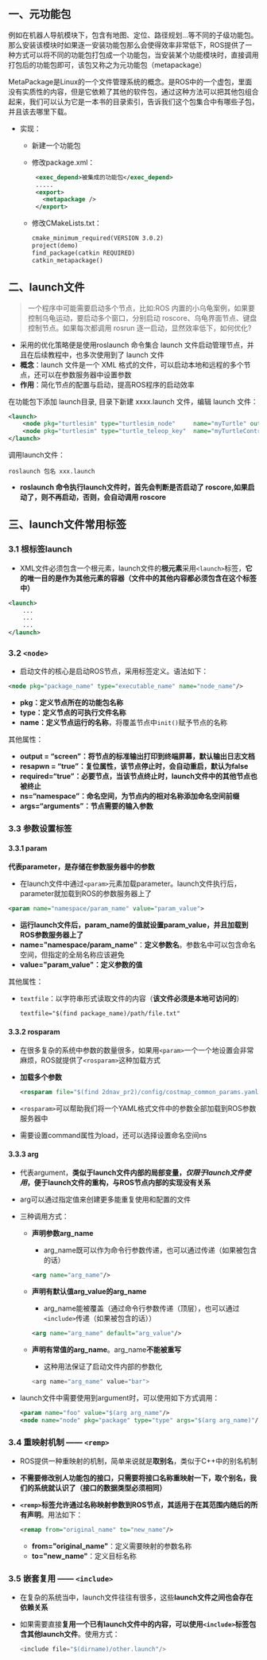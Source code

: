 ## 一、元功能包

例如在机器人导航模块下，包含有地图、定位、路径规划…等不同的子级功能包。那么安装该模块时如果逐一安装功能包那么会使得效率非常低下，ROS提供了一种方式可以将不同的功能包打包成一个功能包，当安装某个功能模块时，直接调用打包后的功能包即可，该包又称之为元功能包（metapackage）

MetaPackage是Linux的一个文件管理系统的概念。是ROS中的一个虚包，里面没有实质性的内容，但是它依赖了其他的软件包，通过这种方法可以把其他包组合起来，我们可以认为它是一本书的目录索引，告诉我们这个包集合中有哪些子包，并且该去哪里下载。

- 实现：

	- 新建一个功能包

	- 修改package.xml：

	  ```xml
	   <exec_depend>被集成的功能包</exec_depend>
	   .....
	   <export>
	     <metapackage />
	   </export>
	  ```

	- 修改CMakeLists.txt：

	  ```txt
	  cmake_minimum_required(VERSION 3.0.2)
	  project(demo)
	  find_package(catkin REQUIRED)
	  catkin_metapackage()
	  ```
	

## 二、launch文件

> 一个程序中可能需要启动多个节点，比如:ROS 内置的小乌龟案例，如果要控制乌龟运动，要启动多个窗口，分别启动 roscore、乌龟界面节点、键盘控制节点。如果每次都调用 rosrun 逐一启动，显然效率低下，如何优化?

- 采用的优化策略便是使用roslaunch 命令集合 launch 文件启动管理节点，并且在后续教程中，也多次使用到了 launch 文件
- **概念**：launch 文件是一个 XML 格式的文件，可以启动本地和远程的多个节点，还可以在参数服务器中设置参数
- **作用**：简化节点的配置与启动，提高ROS程序的启动效率

在功能包下添加 launch目录, 目录下新建 xxxx.launch 文件，编辑 launch 文件：

```xml
<launch>
    <node pkg="turtlesim" type="turtlesim_node"     name="myTurtle" output="screen" />
    <node pkg="turtlesim" type="turtle_teleop_key"  name="myTurtleContro" output="screen" />
</launch>

```

调用launch文件：

```shell
roslaunch 包名 xxx.launch
```

- **roslaunch 命令执行launch文件时，首先会判断是否启动了 roscore,如果启动了，则不再启动，否则，会自动调用 roscore**

## 三、launch文件常用标签

### 3.1 根标签launch

- XML文件必须包含一个根元素，launch文件的**根元素**采用`<launch>`标签，**它的唯一目的是作为其他元素的容器（文件中的其他内容都必须包含在这个标签中）**

```xml
<launch>
    ...
    ...
    ...
</launch>
```

### 3.2 `<node>`

- 启动文件的核心是启动ROS节点，采用<node>标签定义。语法如下：

```xml
<node pkg="package_name" type="executable_name" name="node_name"/>
```

- **pkg：定义节点所在的功能包名称**
- **type：定义节点的可执行文件名称**
- **name：定义节点运行的名称**，将覆盖节点中`init()`赋予节点的名称

其他属性：

- **output = “screen”：将节点的标准输出打印到终端屏幕，默认输出日志文档**
- **resapwn = “true”：复位属性，该节点停止时，会自动重启，默认为false**
- **required=“true”：必要节点，当该节点终止时，launch文件中的其他节点也被终止**
- **ns=“namespace”：命名空间，为节点内的相对名称添加命名空间前缀**
- **args=“arguments”：节点需要的输入参数**

### 3.3 参数设置标签

#### 3.3.1 param

**代表parameter，是存储在参数服务器中的参数**

- 在launch文件中通过`<param>`元素加载parameter。launch文件执行后，parameter就加载到ROS的参数服务器上了

```xml
<param name="namespace/param_name" value="param_value">
```

- **运行launch文件后，param_name的值就设置param_value，并且加载到ROS参数服务器上了**
- **name="namespace/param_name"**：**定义参数名**。参数名中可以包含命名空间，但指定的全局名称应该避免
- **value="param_value"：定义参数的值**

其他属性：

- `textfile`：以字符串形式读取文件的内容（**该文件必须是本地可访问的**）

  ```xml
  textfile="$(find package_name)/path/file.txt"
  ```

#### 3.3.2 rosparam

- 在很多复杂的系统中参数的数量很多，如果用`<param>`一个一个地设置会非常麻烦，ROS就提供了`<rosparam>`这种加载方式

- **加载多个参数**

  ```xml
  <rosparam file="$(find 2dnav_pr2)/config/costmap_common_params.yaml" command="load" ns="local_costmap"/>
  ```

- `<rosparam>`可以帮助我们将一个YAML格式文件中的参数全部加载到ROS参数服务器中

- 需要设置command属性为load，还可以选择设置命名空间ns

#### 3.3.3 arg

- 代表argument，**类似于launch文件内部的局部变量，*仅限于launch文件使用*，便于launch文件的重构，与ROS节点内部的实现没有关系**

- arg可以通过指定值来创建更多能重复使用和配置的文件

- 三种调用方式：

  - **声明参数arg_name**

    - arg_name既可以作为命令行参数传递，也可以通过<include>传递（如果被包含的话）

    ```xml
    <arg name="arg_name"/>
    ```

  - **声明有默认值arg_value的arg_name**

    - arg_name能被覆盖（通过命令行参数传递（顶层），也可以通过`<include>`传递（如果被包含的话））

    ```xml
    <arg name="arg_name" default="arg_value"/>
    ```

  - **声明有常值的arg_name**。arg_name**不能被重写**

    - 这种用法保证了启动文件内部的参数化

    ```c++
    <arg name="arg_name" value="bar">
    ```

- launch文件中需要使用到argument时，可以使用如下方式调用：

  ```xml
  <param name="foo" value="$(arg arg_name"/>
  <node name="node" pkg="package" type="type" args="$(arg arg_name)"/>
  ```

### 3.4 重映射机制 —— `<remp>`

- ROS提供一种重映射的机制，简单来说就是**取别名**，类似于C++中的别名机制

- **不需要修改别人功能包的接口，只需要将接口名称重映射一下，取个别名，我们的系统就认识了（接口的数据类型必须相同）**

- **`<remp>`标签允许通过名称映射参数到ROS节点，其适用于在其范围内随后的所有声明**。用法如下：

  ```xml
  <remap from="original_name" to="new_name"/>
  ```

  - **from="original_name"**：定义需要映射的参数名称
  - **to="new_name"**：定义目标名称

### 3.5 嵌套复用 —— `<include>`

- 在复杂的系统当中，launch文件往往有很多，这些**launch文件之间也会存在依赖关系**

- 如果需要直接**复用一个已有launch文件中的内容，可以使用`<include>`标签包含其他launch文件**。使用方式：

  ```c++
  <include file="$(dirname)/other.launch"/>
  ```


​	































